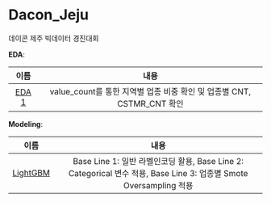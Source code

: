 # Dacon_Jeju
데이콘 제주 빅데이터 경진대회

**EDA**: 

|  이름  |              내용              |
| :----: | :--------------------------: |
| [EDA 1](Jeju_01th.ipynb) |  value_count를 통한 지역별 업종 비중 확인 및 업종별 CNT, CSTMR_CNT 확인 |


**Modeling**: 

|  이름  |              내용              |
| :----: | :--------------------------: |
| [LightGBM](Jeju_modeling(LightGBM).ipynb) | Base Line 1: 일반 라벨인코딩 활용, Base Line 2: Categorical 변수 적용, Base Line 3: 업종별 Smote Oversampling 적용  |
